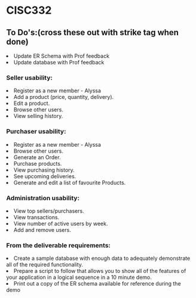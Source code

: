 # CISC332

<h2>To Do's:(cross these out with strike tag when done)</h2>
<li>Update ER Schema with Prof feedback</li>
<li>Update database with Prof feedback</li>
<h3>Seller usability:</h3>
<li>Register as a new member - Alyssa</li>
<li>Add a product (price, quantity, delivery).</li>
<li>Edit a product.</li>
<li>Browse other users.</li>
<li>View selling history.</li>
<h3>Purchaser usability:</h3>
<li>Register as a new member - Alyssa</li>
<li>Browse other users.</li>
<li>Generate an Order.</li>
<li>Purchase products.</li>
<li>View purchasing history.</li>
<li>See upcoming deliveries.</li>
<li>Generate and edit a list of favourite Products.</li>
<h3>Administration usability:</h3>
<li>View top sellers/purchasers.</li>
<li>View transactions.</li>
<li>View number of active users by week.</li>
<li>Add and remove users.</li>

<h3>From the deliverable requirements:</h3>
<li>Create a sample database with enough data to adequately demonstrate all of the required functionality.</li>
<li>Prepare a script to follow that allows you to show all of the features of your application in a logical sequence in a 10 minute demo.</li>
<li>Print out a copy of the ER schema available for reference during the demo</li>
